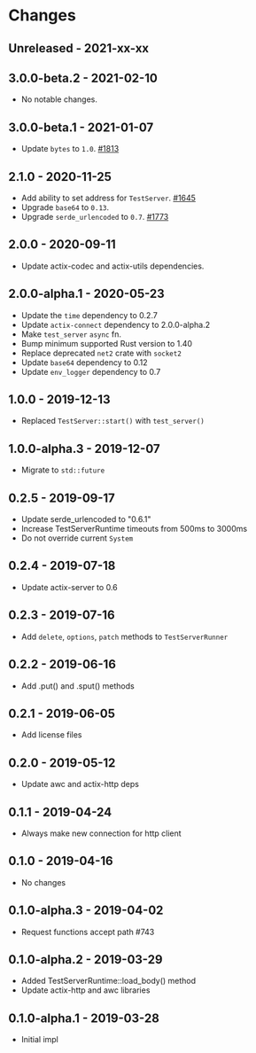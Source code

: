 # Changes

## Unreleased - 2021-xx-xx


## 3.0.0-beta.2 - 2021-02-10
* No notable changes.


## 3.0.0-beta.1 - 2021-01-07
* Update `bytes` to `1.0`. [#1813]

[#1813]: https://github.com/actix/actix-web/pull/1813


## 2.1.0 - 2020-11-25
* Add ability to set address for `TestServer`. [#1645]
* Upgrade `base64` to `0.13`.
* Upgrade `serde_urlencoded` to `0.7`. [#1773]

[#1773]: https://github.com/actix/actix-web/pull/1773
[#1645]: https://github.com/actix/actix-web/pull/1645


## 2.0.0 - 2020-09-11
* Update actix-codec and actix-utils dependencies.


## 2.0.0-alpha.1 - 2020-05-23
* Update the `time` dependency to 0.2.7
* Update `actix-connect` dependency to 2.0.0-alpha.2
* Make `test_server` `async` fn.
* Bump minimum supported Rust version to 1.40
* Replace deprecated `net2` crate with `socket2`
* Update `base64` dependency to 0.12
* Update `env_logger` dependency to 0.7

## 1.0.0 - 2019-12-13
* Replaced `TestServer::start()` with `test_server()`


## 1.0.0-alpha.3 - 2019-12-07
* Migrate to `std::future`


## 0.2.5 - 2019-09-17
* Update serde_urlencoded to "0.6.1"
* Increase TestServerRuntime timeouts from 500ms to 3000ms
* Do not override current `System`


## 0.2.4 - 2019-07-18
* Update actix-server to 0.6


## 0.2.3 - 2019-07-16
* Add `delete`, `options`, `patch` methods to `TestServerRunner`


## 0.2.2 - 2019-06-16
* Add .put() and .sput() methods


## 0.2.1 - 2019-06-05
* Add license files


## 0.2.0 - 2019-05-12
* Update awc and actix-http deps


## 0.1.1 - 2019-04-24
* Always make new connection for http client


## 0.1.0 - 2019-04-16
* No changes


## 0.1.0-alpha.3 - 2019-04-02
* Request functions accept path #743


## 0.1.0-alpha.2 - 2019-03-29
* Added TestServerRuntime::load_body() method
* Update actix-http and awc libraries


## 0.1.0-alpha.1 - 2019-03-28
* Initial impl
